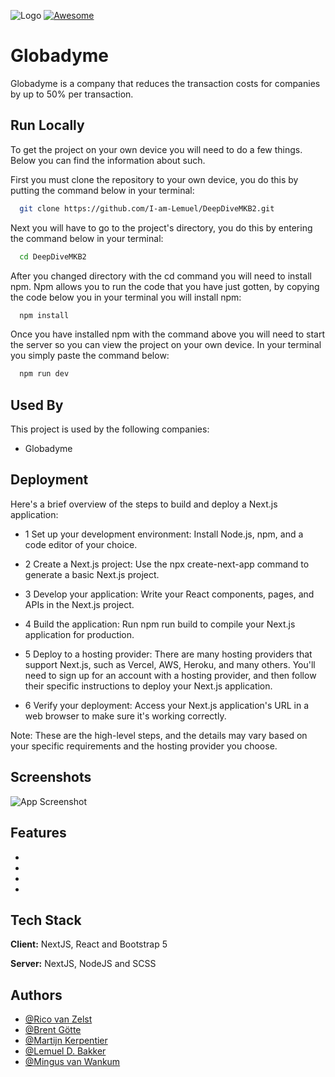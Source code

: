 
![Logo](https://cdn.discordapp.com/attachments/1069553154745716738/1070621818345492520/logo.png)
[![Awesome](https://awesome.re/badge.svg)](https://awesome.re)

# Globadyme 

Globadyme is a company that reduces the transaction costs for companies by up to 50% per transaction.




## Run Locally

To get the project on your own device you will need to do a few things. Below you can find the information about such.

First you must clone the repository to your own device, you do this by putting the command below in your terminal:

```bash
  git clone https://github.com/I-am-Lemuel/DeepDiveMKB2.git
```
Next you will have to go to the project's directory, you do this by entering the command below in your terminal:

```bash
  cd DeepDiveMKB2
```
After you changed directory with the cd command you will need to install npm. Npm allows you to run the code that you have just gotten, by copying the code below you in your terminal you will install npm:

```bash
  npm install
```
Once you have installed npm with the command above you will need to start the server so you can view the project on your own device. In your terminal you simply paste the command below:

```bash
  npm run dev
```


## Used By

This project is used by the following companies:

- Globadyme



## Deployment

Here's a brief overview of the steps to build and deploy a Next.js application:

- 1 Set up your development environment: Install Node.js, npm, and a code editor of your choice.

- 2 Create a Next.js project: Use the npx create-next-app command to generate a basic Next.js project.

- 3 Develop your application: Write your React components, pages, and APIs in the Next.js project.

- 4 Build the application: Run npm run build to compile your Next.js application for production.

- 5 Deploy to a hosting provider: There are many hosting providers that support Next.js, such as Vercel, AWS, Heroku, and many others. You'll need to sign up for an account with a hosting provider, and then follow their specific instructions to deploy your Next.js application.

- 6 Verify your deployment: Access your Next.js application's URL in a web browser to make sure it's working correctly.

Note: These are the high-level steps, and the details may vary based on your specific requirements and the hosting provider you choose.


## Screenshots

![App Screenshot](https://media.discordapp.net/attachments/707008170442227764/1070663059812651089/c2775e505a7820e7858a158985f86761.png?width=1395&height=662)


## Features

- 
- 
- 
- 


## Tech Stack

**Client:** NextJS, React and Bootstrap 5

**Server:** NextJS, NodeJS and SCSS


## Authors


- [@Rico van Zelst](https://github.com/rico-vz)
- [@Brent Götte](https://github.com/brentgotte)
- [@Martijn Kerpentier](https://github.com/MartijnKerpentier)
- [@Lemuel D. Bakker](https://github.com/I-am-Lemuel)
- [@Mingus van Wankum](https://github.com/mingus-vw)

